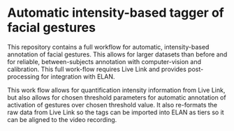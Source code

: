 # Automatic intensity-based tagger of facial gestures
This repository contains a full workflow for automatic, intensity-based annotation of facial gestures. This allows for larger datasets than before and for reliable, between-subjects annotation with computer-vision and calibration. This full work-flow requires Live Link and provides post-processing for integration with ELAN.

This work flow allows for quantification intensity information from Live Link, but also allows for chosen threshold parameters for automatic annotation of activation of gestures over chosen threshold value.
It also re-formats the raw data from Live Link so the tags can be imported into ELAN as tiers so it can be aligned to the video recording.
